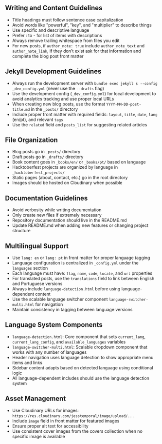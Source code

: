 
## Writing and Content Guidelines

- Title headings must follow sentence case capitalization
- Avoid words like "powerful", "key", and "multiplier" to describe things
- Use specific and descriptive language
- Prefer : to - for list of items with descriptions
- Always remove trailing whitespace from files you edit
- For new posts, if `author_note: true` include `author_note_text` and `author_note_link`, if they don't exist ask for that information and complete the blog post front matter

## Jekyll Development Guidelines

- Always run the development server with `bundle exec jekyll s --config _dev_config.yml` (never use the `--drafts` flag)
- Use the development config (`_dev_config.yml`) for local development to avoid analytics tracking and use proper local URLs
- When creating new blog posts, use the format `YYYY-MM-DD-post-title.md` in the `_posts/` directory
- Include proper front matter with required fields: `layout`, `title`, `date`, `lang` (en/pt), and relevant `tags`
- Use the `related` field and `posts_list` for suggesting related articles

## File Organization

- Blog posts go in `_posts/` directory
- Draft posts go in `_drafts/` directory  
- Book content goes in `_books/en/` or `_books/pt/` based on language
- Hacktoberfest projects are organized by language in `_hacktoberfest_projects/`
- Static pages (about, contact, etc.) go in the root directory
- Images should be hosted on Cloudinary when possible

## Documentation Guidelines

- Avoid verbosity while writing documentation
- Only create new files if extremely necessary
- Repository documentation should live in the README.md
- Update README.md when adding new features or changing project structure

## Multilingual Support

- Use `lang: en` or `lang: pt` in front matter for proper language tagging
- Language configuration is centralized in `_config.yml` under the `languages` section
- Each language must have: `flag`, `name`, `code`, `locale`, and `url` properties
- For translated posts, use the `translations` field to link between English and Portuguese versions
- Always include `language-detection.html` before using language-dependent content
- Use the scalable language switcher component `language-switcher-multi.html` for navigation
- Maintain consistency in tagging between language versions

## Language System Components

- `language-detection.html`: Core component that sets `current_lang`, `current_lang_config`, and `available_languages` variables
- `language-switcher-multi.html`: Scalable dropdown component that works with any number of languages
- Header navigation uses language detection to show appropriate menu items and links
- Sidebar content adapts based on detected language using conditional logic
- All language-dependent includes should use the language detection system

## Asset Management

- Use Cloudinary URLs for images: `https://res.cloudinary.com/jesstemporal/image/upload/...`
- Include `image` field in front matter for featured images
- Ensure proper alt text for accessibility
- Use consistent cover images from the covers collection when no specific image is available